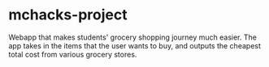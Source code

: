 # mchacks-project
Webapp that makes students' grocery shopping journey much easier. The app takes in the items that the user wants to buy, and outputs the cheapest total cost from various grocery stores.
